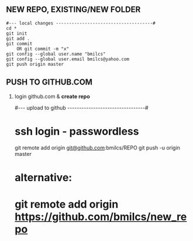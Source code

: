 ## NEW REPO, EXISTING/NEW FOLDER

	#--- local changes -------------------------------------#
	cd *
	git init
	git add .
	git commit
		OR git commit -m "x"
	git config --global user.name "bmilcs"
	git config --global user.email bmilcs@yahoo.com
	git push origin master

## PUSH TO GITHUB.COM
1. login github.com & **create repo**

	#--- upload to github ---------------------------------#
	# ssh login - passwordless
	git remote add origin git@github.com:bmilcs/REPO 
	git push -u origin master
	
	# alternative:
	# git remote add origin https://github.com/bmilcs/new_repo

	
